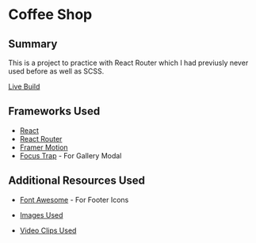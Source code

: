 # Coffee Shop

## Summary

This is a project to practice with React Router which I had previusly never used before as well as SCSS.

[Live Build]

## Frameworks Used

* [React]
* [React Router]
* [Framer Motion]
* [Focus Trap] - For Gallery Modal

## Additional Resources Used

* [Font Awesome] - For Footer Icons
* [Images Used]
* [Video Clips Used]

   [Live Build]: <https://apgoee-cafe.anthony-giusti.vercel.app/>

   [react]: <https://reactjs.org/>
   [React Router]: <https://reactrouter.com/>
   [Framer Motion]: <https://www.framer.com/motion/>
   [Focus Trap]: <https://www.npmjs.com/package/focus-trap>

   [Font Awesome]: <https://fontawesome.com/>
   [Images Used]: <https://www.pexels.com/collections/coffee-shop-images-hcgdvwm/>
   [Video Clips Used]: <https://www.pexels.com/collections/coffee-video-clips-zebuwgy/>
